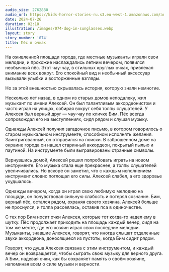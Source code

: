 ```yaml
---
audio_size: 2762880
audio_url: https://kids-horror-stories-ru.s3.eu-west-1.amazonaws.com/audio/074-dog-in-sunglasses.mp3
date: 2024-07-26
duration: 02:18
illustration: /images/074-dog-in-sunglasses.webp
layout: story
story_number: '074'
title: Пёс в очках
---
```


На оживленной площади города, где местные музыканты играли свои мелодии, и прохожие наслаждались летним вечером, появился необычный пёс. Этот чау-чау, в стильных круглых очках, привлекал внимание всех вокруг. Его спокойный вид и необычный аксессуар вызывали улыбки и восторженные взгляды.

Но за этой внешностью скрывалась история, которую знали немногие.

Несколько лет назад, в одном из старых домов неподалеку, жил музыкант по имени Алексей. Он был талантливым аккордеонистом и часто играл на улицах, собирая вокруг себя толпы слушателей. У Алексея был верный друг — чау-чау по кличке Бим. Пёс всегда сопровождал его на выступлениях, сидя рядом и слушая музыку.

Однажды Алексей получил загадочное письмо, в котором говорилось о старом музыкальном инструменте, способном исполнять желания. Заинтригованный, он отправился на поиски. В заброшенном доме на окраине города он нашел старинный аккордеон, покрытый пылью и паутиной. На инструменте были выгравированы странные символы.

Вернувшись домой, Алексей решил попробовать играть на новом инструменте. Его музыка стала еще прекраснее, а толпы слушателей увеличивались. Но вскоре он заметил, что с каждым исполнением инструмент словно поглощал его силы. Алексей слабел, а его здоровье ухудшалось.

Однажды вечером, когда он играл свою любимую мелодию на площади, он почувствовал сильную слабость и потерял сознание. Бим, верный пёс, остался рядом, охраняя своего хозяина. Алексей больше не проснулся, и толпа рассеялась, оставив пса в одиночестве.

С тех пор Бим носит очки Алексея, которые тот когда-то надел ему в шутку. Пёс продолжает приходить на площадь каждый вечер, сидя на том же месте, где его хозяин играл свои последние мелодии. Музыканты, знавшие Алексея, говорят, что иногда слышат отдаленные звуки аккордеона, доносящиеся из пустоты, когда Бим сидит рядом.

Говорят, что душа Алексея связана с этим инструментом, и каждый вечер он возвращается, чтобы сыграть свою музыку для верного друга. А Бим, надевая очки, как бы сохраняет память о своём хозяине, напоминая всем о силе музыки и верности.